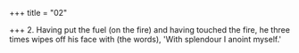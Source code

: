 +++
title = "02"

+++
2. Having put the fuel (on the fire) and having touched the fire, he three times wipes off his face with (the words), 'With splendour I anoint myself.'
